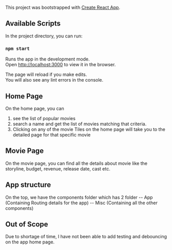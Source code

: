 This project was bootstrapped with [Create React App](https://github.com/facebook/create-react-app).

## Available Scripts

In the project directory, you can run:

### `npm start`

Runs the app in the development mode.<br>
Open [http://localhost:3000](http://localhost:3000) to view it in the browser.

The page will reload if you make edits.<br>
You will also see any lint errors in the console.

## Home Page
On the home page, you can 
1) see the list of popular movies
2) search a name and get the list of movies matching that criteria. 
3) Clicking on any of the movie Tiles on the home page will take you to the detailed page for that specific movie

## Movie Page
On the movie page, you can find all the details about movie like the storyline, budget, revenue, release date, cast etc.

## App structure
On the top, we have the components folder which has 2 folder
    -- App (Containing Routing details for the app)
    -- Misc (Containing all the other components)

## Out of Scope
Due to shortage of time, I have not been able to add testing and debouncing on the app home page.


